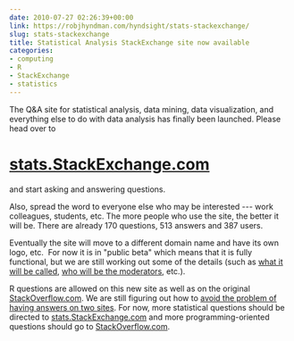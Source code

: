 ```yaml
---
date: 2010-07-27 02:26:39+00:00
link: https://robjhyndman.com/hyndsight/stats-stackexchange/
slug: stats-stackexchange
title: Statistical Analysis StackExchange site now available
categories:
- computing
- R
- StackExchange
- statistics
---
```


The Q&A site for statistical analysis, data mining, data visualization, and everything else to do with data analysis has finally been launched. Please head over to

# [ stats.StackExchange.com](http://stats.stackexchange.com)

and start asking and answering questions.

Also, spread the word to everyone else who may be interested --- work colleagues, students, etc. The more people who use the site, the better it will be. There are already 170 questions, 513 answers and 387 users.

Eventually the site will move to a different domain name and have its own logo, etc.  For now it is in "public beta" which means that it is fully functional, but we are still working out some of the details (such as [what it will be called](http://meta.stats.stackexchange.com/questions/21/what-should-our-site-be-called-what-should-our-domain-name-be), [who will be the moderators](http://meta.stats.stackexchange.com/questions/133/who-should-the-moderators-be), etc.).

R questions are allowed on this new site as well as on the original [StackOverflow.com](http://stackoverflow.com/questions/tagged/r). We are still figuring out how to [avoid the problem of having answers on two sites](http://meta.stats.stackexchange.com/questions/169/is-it-possible-to-integrate-data-from-so-com-questions-tagged-r-here). For now, more statistical questions should be directed to [stats.StackExchange.com](http://stats.stackexchange.com) and more programming-oriented questions should go to [StackOverflow.com](http://stackoverflow.com).
